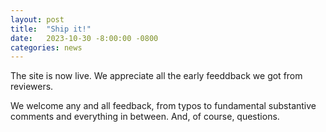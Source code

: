 ```yaml
---
layout: post
title:  "Ship it!"
date:   2023-10-30 -8:00:00 -0800
categories: news
---
```

The site is now live. We appreciate all the early feeddback we got from reviewers.

We welcome any and all feedback, from typos to fundamental substantive comments and everything in between.
And, of course, questions.
